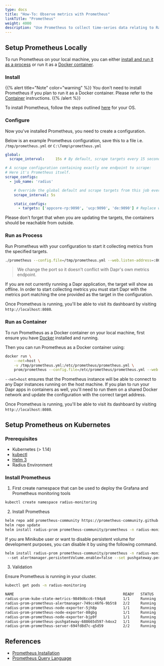 ```yaml
---
type: docs
title: "How-To: Observe metrics with Prometheus"
linkTitle: "Prometheus"
weight: 4000
description: "Use Prometheus to collect time-series data relating to Radius and its components"
---
```


## Setup Prometheus Locally
To run Prometheus on your local machine, you can either [install and run it as a process](#install) or run it as a [Docker container](#Run-as-Container).

### Install
{{% alert title="Note" color="warning" %}}
You don't need to install Prometheus if you plan to run it as a Docker container. Please refer to the [Container](#run-as-container) instructions.
{{% /alert %}}

To install Prometheus, follow the steps outlined [here](https://prometheus.io/docs/prometheus/latest/getting_started/) for your OS.

### Configure
Now you've installed Prometheus, you need to create a configuration.

Below is an example Prometheus configuration, save this to a file i.e. `/tmp/prometheus.yml` or `C:\Temp\prometheus.yml`
```yaml
global:
  scrape_interval:     15s # By default, scrape targets every 15 seconds.

# A scrape configuration containing exactly one endpoint to scrape:
# Here it's Prometheus itself.
scrape_configs:
  - job_name: 'radius'

    # Override the global default and scrape targets from this job every 5 seconds.
    scrape_interval: 5s

    static_configs:
      - targets: ['appcore-rp:9090', 'ucp:9090', 'de:9090'] # Replace with Radius metrics port if not default
```
Please don't forget that when you are updating the targets, the containers should be reachable from outside.

### Run as Process
Run Prometheus with your configuration to start it collecting metrics from the specified targets.
```bash
./prometheus --config.file=/tmp/prometheus.yml --web.listen-address=:8080
```
> We change the port so it doesn't conflict with Dapr's own metrics endpoint.

If you are not currently running a Dapr application, the target will show as offline. In order to start
collecting metrics you must start Dapr with the metrics port matching the one provided as the target in the configuration.

Once Prometheus is running, you'll be able to visit its dashboard by visiting `http://localhost:8080`.

### Run as Container
To run Prometheus as a Docker container on your local machine, first ensure you have [Docker](https://docs.docker.com/install/) installed and running.

Then you can run Prometheus as a Docker container using:
```bash
docker run \
    --net=host \
    -v /tmp/prometheus.yml:/etc/prometheus/prometheus.yml \
    prom/prometheus --config.file=/etc/prometheus/prometheus.yml --web.listen-address=:8080
```
`--net=host` ensures that the Prometheus instance will be able to connect to any Dapr instances running on the host machine. If you plan to run your Dapr apps in containers as well, you'll need to run them on a shared Docker network and update the configuration with the correct target address.

Once Prometheus is running, you'll be able to visit its dashboard by visiting `http://localhost:8080`.

## Setup Prometheus on Kubernetes

### Prerequisites

- Kubernetes (> 1.14)
- [kubectl](https://kubernetes.io/docs/tasks/tools/)
- [Helm 3](https://helm.sh/)
- Radius Environment

### Install Prometheus

1.  First create namespace that can be used to deploy the Grafana and Prometheus monitoring tools

```bash
kubectl create namespace radius-monitoring
```

2. Install Prometheus

```bash
helm repo add prometheus-community https://prometheus-community.github.io/helm-charts
helm repo update
helm install radius-prom prometheus-community/prometheus -n radius-monitoring
```

If you are Minikube user or want to disable persistent volume for development purposes, you can disable it by using the following command.

```bash
helm install radius-prom prometheus-community/prometheus -n radius-monitoring
 --set alertmanager.persistentVolume.enable=false --set pushgateway.persistentVolume.enabled=false --set server.persistentVolume.enabled=false
```

3. Validation

Ensure Prometheus is running in your cluster.

```bash
kubectl get pods -n radius-monitoring

NAME                                                  READY   STATUS    RESTARTS   AGE
radius-prom-kube-state-metrics-9849d6cc6-t94p8        1/1     Running   0          4m58s
radius-prom-prometheus-alertmanager-749cc46f6-9b5t8   2/2     Running   0          4m58s
radius-prom-prometheus-node-exporter-5jh8p            1/1     Running   0          4m58s
radius-prom-prometheus-node-exporter-88gbg            1/1     Running   0          4m58s
radius-prom-prometheus-node-exporter-bjp9f            1/1     Running   0          4m58s
radius-prom-prometheus-pushgateway-688665d597-h4xx2   1/1     Running   0          4m58s
radius-prom-prometheus-server-694fd8d7c-q5d59         2/2     Running   0          4m58s
```

## References

* [Prometheus Installation](https://github.com/prometheus-community/helm-charts)
* [Prometheus Query Language](https://prometheus.io/docs/prometheus/latest/querying/basics/)